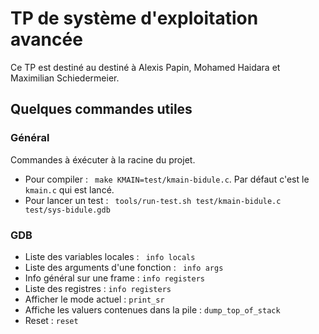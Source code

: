 # TP de système d'exploitation avancée

Ce TP est destiné au destiné à Alexis Papin, Mohamed Haidara et Maximilian Schiedermeier.


## Quelques commandes utiles
### Général
Commandes à éxécuter à la racine du projet.
 - Pour compiler : ``` make KMAIN=test/kmain-bidule.c```. Par défaut c'est le `kmain.c` qui est lancé.
 - Pour lancer un test : ``` tools/run-test.sh test/kmain-bidule.c test/sys-bidule.gdb```

### GDB
 - Liste des variables locales : ``` info locals```
 - Liste des arguments d'une fonction : ``` info args```
 - Info général sur une frame : ``` info registers ```
 - Liste des registres : ``` info registers ```
 - Afficher le mode actuel : ``` print_sr ```
 - Affiche les valuers contenues dans la pile : ``` dump_top_of_stack ```
 - Reset : ``` reset ```
